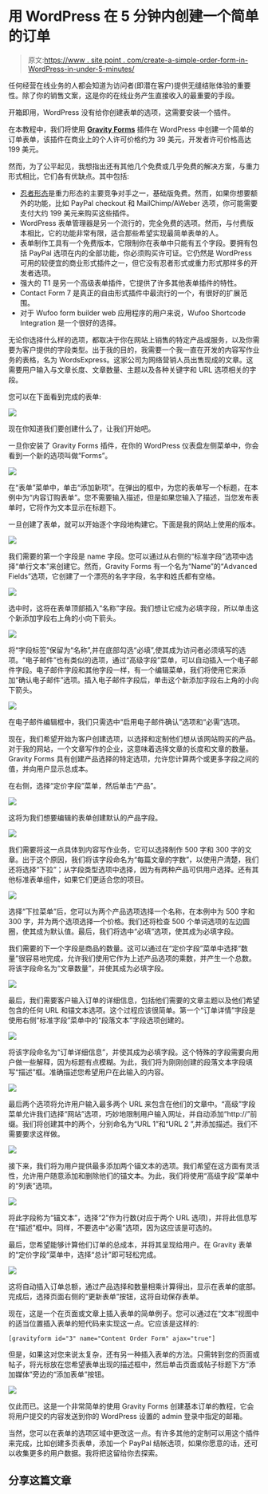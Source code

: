 # 用 WordPress 在 5 分钟内创建一个简单的订单

> 原文:[https://www . site point . com/create-a-simple-order-form-in-WordPress-in-under-5-minutes/](https://www.sitepoint.com/create-a-simple-order-form-in-wordpress-in-under-5-minutes/)

任何经营在线业务的人都会知道为访问者(即潜在客户)提供无缝结账体验的重要性。除了你的销售文案，这是你的在线业务产生直接收入的最重要的手段。

开箱即用，WordPress 没有给你创建表单的选项，这需要安装一个插件。

在本教程中，我们将使用 [**Gravity Forms**](http://www.gravityforms.com/) 插件在 WordPress 中创建一个简单的订单表单，该插件在商业上的个人许可价格约为 39 美元，开发者许可价格高达 199 美元。

然而，为了公平起见，我想指出还有其他几个免费或几乎免费的解决方案，与重力形式相比，它们各有优缺点。其中包括:

*   [忍者形态](http://ninjaforms.com/)是重力形态的主要竞争对手之一，基础版免费。然而，如果你想要额外的功能，比如 PayPal checkout 和 MailChimp/AWeber 选项，你可能需要支付大约 199 美元来购买这些插件。
*   WordPress 表单管理器是另一个流行的，完全免费的选项。然而，与付费版本相比，它的功能非常有限，适合那些希望实现最简单表单的人。
*   表单制作工具有一个免费版本，它限制你在表单中只能有五个字段。要拥有包括 PayPal 选项在内的全部功能，你必须购买许可证。它仍然是 WordPress 可用的较便宜的商业形式插件之一，但它没有忍者形式或重力形式那样多的开发者选项。
*   强大的 T1 是另一个高级表单插件，它提供了许多其他表单插件的特性。
*   Contact Form 7 是真正的自由形式插件中最流行的一个，有很好的扩展范围。
*   对于 Wufoo form builder web 应用程序的用户来说，Wufoo Shortcode Integration 是一个很好的选择。

无论你选择什么样的选项，都取决于你在网站上销售的特定产品或服务，以及你需要为客户提供的字段类型。出于我的目的，我需要一个我一直在开发的内容写作业务的表格，名为 WordsExpress。这家公司为网络营销人员出售现成的文章。这需要用户输入与文章长度、文章数量、主题以及各种关键字和 URL 选项相关的字段。

您可以在下面看到完成的表单:

![](../Images/dcf990aa623a190290c11a58f4f60683.png)

现在你知道我们要创建什么了，让我们开始吧。

一旦你安装了 Gravity Forms 插件，在你的 WordPress 仪表盘左侧菜单中，你会看到一个新的选项叫做“Forms”。

![](../Images/b64103236340b195b71edcdaf6a8a7df.png)

在“表单”菜单中，单击“添加新项”。在弹出的框中，为您的表单写一个标题，在本例中为“内容订购表单”。您不需要输入描述，但是如果您输入了描述，当您发布表单时，它将作为文本显示在标题下。

一旦创建了表单，就可以开始逐个字段地构建它。下面是我的网站上使用的版本。

![](../Images/87bdb35e09b7dcab95e39f49daf1682e.png)

我们需要的第一个字段是 name 字段。您可以通过从右侧的“标准字段”选项中选择“单行文本”来创建它。然而，Gravity Forms 有一个名为“Name”的“Advanced Fields”选项，它创建了一个漂亮的名字字段，名字和姓氏都有空格。

![](../Images/7064ab95e8ce9d33c41870e24f189d27.png)

选中时，这将在表单顶部插入“名称”字段。我们想让它成为必填字段，所以单击这个新添加字段右上角的小向下箭头。

![](../Images/6b01f5ea2daa6c46fde9557585cb6390.png)

将“字段标签”保留为“名称”,并在底部勾选“必填”,使其成为访问者必须填写的选项。“电子邮件”也有类似的选项，通过“高级字段”菜单，可以自动插入一个电子邮件字段。电子邮件字段和其他字段一样，有一个编辑菜单，我们将使用它来添加“确认电子邮件”选项。插入电子邮件字段后，单击这个新添加字段右上角的小向下箭头。

![](../Images/8869840f0e998112b1bab8ee6422cabf.png)

在电子邮件编辑框中，我们只需选中“启用电子邮件确认”选项和“必需”选项。

现在，我们希望开始为客户创建选项，以选择和定制他们想从该网站购买的产品。对于我的网站，一个文章写作的企业，这意味着选择文章的长度和文章的数量。Gravity Forms 具有创建产品选择的特定选项，允许您计算两个或更多字段之间的值，并向用户显示总成本。

在右侧，选择“定价字段”菜单，然后单击“产品”。

![](../Images/f97c05b1f3a39c77fb05eb62d5d84a98.png)

这将为我们想要编辑的表单创建默认的产品字段。

![](../Images/399faed1f33101d6adba0606793985cb.png)

我们需要将这一点具体到内容写作业务，它可以选择制作 500 字和 300 字的文章。出于这个原因，我们将该字段命名为“每篇文章的字数”，以使用户清楚，我们还将选择“下拉”；从字段类型选项中选择，因为有两种产品可供用户选择。还有其他标准表单组件，如果它们更适合您的项目。

![](../Images/d21c5597fd4fff774356f4e73d38ce05.png)

选择“下拉菜单”后，您可以为两个产品选项选择一个名称，在本例中为 500 字和 300 字，并为两个选项选择一个价格。我们还将检查 500 个单词选项的左边圆圈，使其成为默认值。最后，我们将选中“必填”选项，使其成为必填字段。

我们需要的下一个字段是商品的数量。这可以通过在“定价字段”菜单中选择“数量”很容易地完成，允许我们使用它作为上述产品选项的乘数，并产生一个总数。将该字段命名为“文章数量”，并使其成为必填字段。

![](../Images/d52b46506be63720b45e4e54828b237c.png)

最后，我们需要客户输入订单的详细信息，包括他们需要的文章主题以及他们希望包含的任何 URL 和锚文本选项。这个过程应该很简单。第一个“订单详情”字段是使用右侧“标准字段”菜单中的“段落文本”字段选项创建的。

![](../Images/b76d1f97dfa94e8f0affce47823cbbdf.png)

将该字段命名为“订单详细信息”，并使其成为必填字段。这个特殊的字段需要向用户做一些解释，因为标题有点模糊。为此，我们将为刚刚创建的段落文本字段填写“描述”框。准确描述您希望用户在此输入的内容。

![](../Images/8473b6aaf9917888376942789da44e19.png)

最后两个选项将允许用户输入最多两个 URL 来包含在他们的文章中。“高级”字段菜单允许我们选择“网站”选项，巧妙地限制用户输入网址，并自动添加“http://”前缀。我们将创建其中的两个，分别命名为“URL 1”和“URL 2 ”,并添加描述。我们不需要要求这样做。

![](../Images/2c4093b7969bdf0039723dcdb05376f9.png)

接下来，我们将为用户提供最多添加两个锚文本的选项。我们希望在这方面有灵活性，允许用户随意添加和删除他们的锚文本。为此，我们将使用“高级字段”菜单中的“列表”选项。

![](../Images/a8ef19c026b267f2bfb1139858599052.png)

将此字段称为“锚文本”，选择“2”作为行数(对应于两个 URL 选项)，并将此信息写在“描述”框中。同样，不要选中“必需”选项，因为这应该是可选的。

最后，您希望能够计算他们订单的总成本，并将其呈现给用户。在 Gravity 表单的“定价字段”菜单中，选择“总计”即可轻松完成。

![](../Images/41ccb576f5cd3cb37f52f5eca86d72b0.png)

这将自动插入订单总额，通过产品选择和数量相乘计算得出，显示在表单的底部。完成后，选择页面右侧的“更新表单”按钮，这将自动保存表单。

现在，这是一个在页面或文章上插入表单的简单例子。您可以通过在“文本”视图中的适当位置插入表单的短代码来实现这一点。它应该是这样的:

```
[gravityform id="3" name="Content Order Form" ajax="true"] 
```

但是，如果这对您来说太复杂，还有另一种插入表单的方法。只需转到您的页面或帖子，将光标放在您希望表单出现的描述框中，然后单击页面或帖子标题下方“添加媒体”旁边的“添加表单”按钮。

![](../Images/668cdc36284fa2e49d6a8c897af9bb80.png)

仅此而已。这是一个非常简单的使用 Gravity Forms 创建基本订单的教程，它会将用户提交的内容发送到你的 WordPress 设置的 admin 登录中指定的邮箱。

当然，您可以在表单的选项区域中更改这一点。有许多其他的定制可以用这个插件来完成，比如创建多页表单，添加一个 PayPal 结帐选项，如果你愿意的话，还可以收集更多的用户数据。我将把这留给你去探索。

## 分享这篇文章